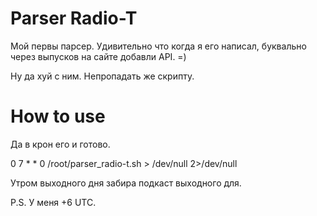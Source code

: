 # Parser Radio-T

Мой первы парсер. Удивительно что когда я его написал, буквально через выпусков на сайте добавли API. =) 

Ну да хуй с ним. Непропадать же скрипту.

# How to use

Да в крон его и готово.

0 7 * * 0 /root/parser_radio-t.sh > /dev/null 2>/dev/null

Утром выходного дня забира подкаст выходного для.

P.S. У меня +6 UTC.



